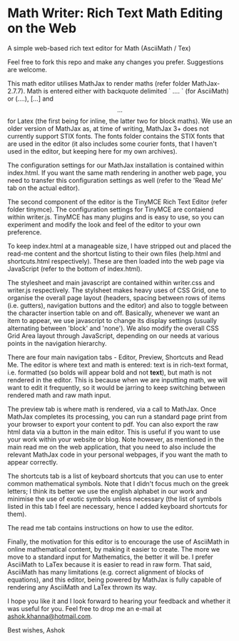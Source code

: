 # Math Writer: Rich Text Math Editing on the Web
A simple web-based rich text editor for Math (AsciiMath / Tex)

Feel free to fork this repo and make any changes you prefer. Suggestions are welcome.

This math editor utilises MathJax to render maths (refer folder MathJax-2.7.7). Math is entered either with backquote delimited \` .... \` (for AsciiMath) or \(....\), \[...\] and $$...$$ for Latex (the first being for inline, the latter two for block maths). We use an older version of MathJax as, at time of writing, MathJax 3+ does not currently support STIX fonts. The fonts folder contains the STIX fonts that are used in the editor (it also includes some courier fonts, that I haven't used in the editor, but keeping here for my own archives).

The configuration settings for our MathJax installation is contained within index.html. If you want the same math rendering in another web page, you need to transfer this configuration settings as well (refer to the 'Read Me' tab on the actual editor).

The second component of the editor is the TinyMCE Rich Text Editor (refer folder tinymce). The configuration settings for TinyMCE are contaiend within writer.js. TinyMCE has many plugins and is easy to use, so you can experiment and modify the look and feel of the editor to your own preference.

To keep index.html at a manageable size, I have stripped out and placed the read-me content and the shortcut listing to their own files (help.html and shortcuts.html respectively). These are then loaded into the web page via JavaScript (refer to the bottom of index.html).

The stylesheet and main javascript are contained within writer.css and writer.js respectively. The stylsheet makes heavy uses of CSS Grid, one to organise the overall page layout (headers, spacing between rows of items (i.e. gutters), navigation buttons and the editor) and also to toggle between the character insertion table on and off. Basically, whenever we want an item to appear, we use javascript to change its display settings (usually alternating between 'block' and 'none'). We also modify the overall CSS Grid Area layout through JavaScript, depending on our needs at various points in the navigation hierarchy.

There are four main navigation tabs - Editor, Preview, Shortcuts and Read Me. The editor is where text and math is entered: text is in rich-text format, i.e. formatted (so bolds will appear bold and not <b>text</b>), but math is not rendered in the editor. This is because when we are inputting math, we will want to edit it frequently, so it would be jarring to keep switching between rendered math and raw math input.

The preview tab is where math is rendered, via a call to MathJax. Once MathJax completes its processing, you can run a standard page print from your browser to export your content to pdf. You can also export the raw html data via a button in the main editor. This is useful if you want to use your work within your website or blog. Note however, as mentioned in the main read me on the web application, that you need to also include the relevant MathJax code in your personal webpages, if you want the math to appear correctly.

The shortcuts tab is a list of keyboard shortcuts that you can use to enter common mathematical symbols. Note that I didn't focus much on the greek letters; I think its better we use the english alphabet in our work and minimise the use of exotic symbols unless necessary (the list of symbols listed in this tab I feel are necessary, hence I added keyboard shortcuts for them).

The read me tab contains instructions on how to use the editor.

Finally, the motivation for this editor is to encourage the use of AsciiMath in online mathematical content, by making it easier to create. The more we move to a standard input for Mathematics, the better it will be. I prefer AsciiMath to LaTex because it is easier to read in raw form. That said, AsciiMath has many limitations (e.g. correct alignment of blocks of equations), and this editor, being powered by MathJax is fully capable of rendering any AsciiMath and LaTex thrown its way.

I hope you like it and I look forward to hearing your feedback and whether it was useful for you. Feel free to drop me an e-mail at ashok.khanna@hotmail.com.

Best wishes,
Ashok
